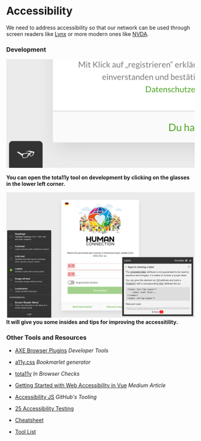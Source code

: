 # Accessibility

We need to address accessibility so that our network can be used through screen readers like [Lynx](http://lynx.invisible-island.net/) or more modern ones like [NVDA](https://github.com/nvaccess/nvda/tree/master).

### Development

![](/assets/tools/tota11y-small.png)

**You can open the tota11y tool on development by clicking on the glasses in the lower left corner.**

![](/assets/tools/tota11y-large.png)**It will give you some insides and tips for improving the accessitility.**



### Other Tools and Resources

* [AXE Browser Plugins](https://www.axe-core.org/) _Developer Tools_

* [a11y.css](http://ffoodd.github.io/a11y.css/) _Bookmarlet generator_

* [tota11y](https://github.com/Khan/tota11y) _In Browser Checks_

* [Getting Started with Web Accessibility in Vue](https://medium.com/@emilymears/getting-started-with-web-accessibility-in-vue-17e2c4ea0842) _Medium Article_

* [Accessibility JS](https://github.com/github/accessibilityjs) _GitHub's Tooling_

* [25 Accessibility Testing](https://dynomapper.com/blog/27-accessibility-testing/246-top-25-awesome-accessibility-testing-tools-for-websites)

* [Cheatsheet](https://bitsofco.de/the-accessibility-cheatsheet/)

* [Tool List](https://css-tricks.com/accessibility-testing-tools/)



